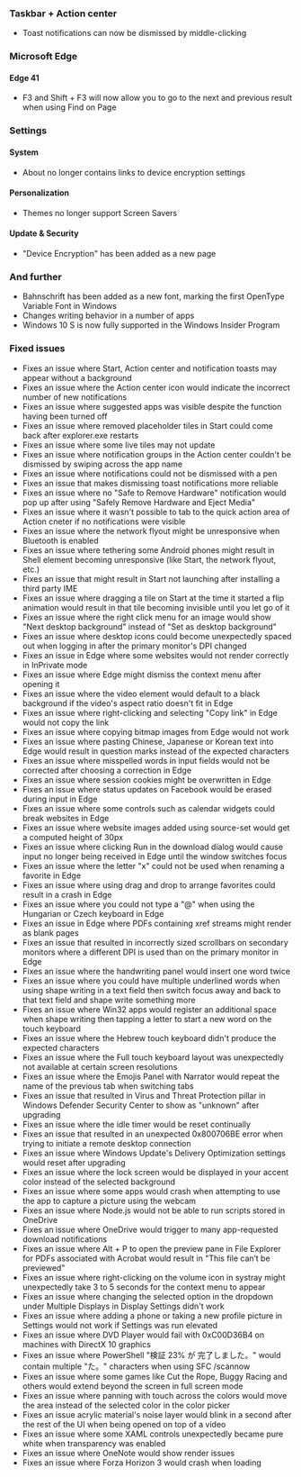### Taskbar + Action center
- Toast notifications can now be dismissed by middle-clicking

### Microsoft Edge
#### Edge 41
- F3 and Shift + F3 will now allow you to go to the next and previous result when using Find on Page

### Settings
#### System
- About no longer contains links to device encryption settings

#### Personalization
- Themes no longer support Screen Savers

#### Update & Security
- "Device Encryption" has been added as a new page

### And further
- Bahnschrift has been added as a new font, marking the first OpenType Variable Font in Windows
- Changes writing behavior in a number of apps
- Windows 10 S is now fully supported in the Windows Insider Program

### Fixed issues
- Fixes an issue where Start, Action center and notification toasts may appear without a background
- Fixes an issue where the Action center icon would indicate the incorrect number of new notifications
- Fixes an issue where suggested apps was visible despite the function having been turned off
- Fixes an issue where removed placeholder tiles in Start could come back after explorer.exe restarts
- Fixes an issue where some live tiles may not update
- Fixes an issue where notification groups in the Action center couldn't be dismissed by swiping across the app name
- Fixes an issue where notifications could not be dismissed with a pen
- Fixes an issue that makes dismissing toast notifications more reliable
- Fixes an issue where no "Safe to Remove Hardware" notification would pop up after using "Safely Remove Hardware and Eject Media"
- Fixes an issue where it wasn't possible to tab to the quick action area of Action cneter if no notifications were visible
- Fixes an issue where the network flyout might be unresponsive when Bluetooth is enabled
- Fixes an issue where tethering some Android phones might result in Shell element becoming unresponsive (like Start, the network flyout, etc.)
- Fixes an issue that might result in Start not launching after installing a third party IME
- Fixes an issue where dragging a tile on Start at the time it started a flip animation would result in that tile becoming invisible until you let go of it
- Fixes an issue where the right click menu for an image would show "Next desktop background" instead of "Set as desktop background"
- Fixes an issue where desktop icons could become unexpectedly spaced out when logging in after the primary monitor's DPI changed
- Fixes an issue in Edge where some websites would not render correctly in InPrivate mode
- Fixes an issue where Edge might dismiss the context menu after opening it
- Fixes an issue where the video element would default to a black background if the video's aspect ratio doesn't fit in Edge
- Fixes an issue where right-clicking and selecting "Copy link" in Edge would not copy the link
- Fixes an issue where copying bitmap images from Edge would not work
- Fixes an issue where pasting Chinese, Japanese or Korean text into Edge would result in question marks instead of the expected characters
- Fixes an issue where misspelled words in input fields would not be corrected after choosing a correction in Edge
- Fixes an issue where session cookies might be overwritten in Edge
- Fixes an issue where status updates on Facebook would be erased during input in Edge
- Fixes an issue where some controls such as calendar widgets could break websites in Edge
- Fixes an issue where website images added using source-set would get a computed height of 30px
- Fixes an issue where clicking Run in the download dialog would cause input no longer being received in Edge until the window switches focus
- Fixes an issue where the letter "x" could not be used when renaming a favorite in Edge
- Fixes an issue where using drag and drop to arrange favorites could result in a crash in Edge
- Fixes an issue where you could not type a "@" when using the Hungarian or Czech keyboard in Edge
- Fixes an issue in Edge where PDFs containing xref streams might render as blank pages
- Fixes an issue that resulted in incorrectly sized scrollbars on secondary monitors where a different DPI is used than on the primary monitor in Edge
- Fixes an issue where the handwriting panel would insert one word twice
- Fixes an issue where you could have multiple underlined words when using shape writing in a text field then switch focus away and back to that text field and shape write something more
- Fixes an issue where Win32 apps would register an additional space when shape writing then tapping a letter to start a new word on the touch keyboard
- Fixes an issue where the Hebrew touch keyboard didn't produce the expected characters
- Fixes an issue where the Full touch keyboard layout was unexpectedly not available at certain screen resolutions
- Fixes an issue where the Emojis Panel with Narrator would repeat the name of the previous tab when switching tabs
- Fixes an issue that resulted in Virus and Threat Protection pillar in Windows Defender Security Center to show as "unknown" after upgrading
- Fixes an issue where the idle timer would be reset continually
- Fixes an issue that resulted in an unexpected 0x800706BE error when trying to initiate a remote desktop connection
- Fixes an issue where Windows Update's Delivery Optimization settings would reset after upgrading
- Fixes an issue where the lock screen would be displayed in your accent color instead of the selected background
- Fixes an issue where some apps would crash when attempting to use the app to capture a picture using the webcam
- Fixes an issue where Node.js would not be able to run scripts stored in OneDrive
- Fixes an issue where OneDrive would trigger to many app-requested download notifications
- Fixes an issue where Alt + P to open the preview pane in File Explorer for PDFs associated with Acrobat would result in "This file can’t be previewed"
- Fixes an issue where right-clicking on the volume icon in systray might unexpectedly take 3 to 5 seconds for the context menu to appear
- Fixes an issue where changing the selected option in the dropdown under Multiple Displays in Display Settings didn't work
- Fixes an issue where adding a phone or taking a new profile picture in Settings would not work if Settings was run elevated
- Fixes an issue where DVD Player would fail with 0xC00D36B4 on machines with DirectX 10 graphics
- Fixes an issue where PowerShell "検証 23% が 完了しました。" would contain multiple "た。" characters when using SFC /scannow
- Fixes an issue where some games like Cut the Rope, Buggy Racing and others would extend beyond the screen in full screen mode
- Fixes an issue where panning with touch across the colors would move the area instead of the selected color in the color picker
- Fixes an issue acrylic material's noise layer would blink in a second after the rest of the UI when being opened on top of a video
- Fixes an issue where some XAML controls unexpectedly became pure white when transparency was enabled
- Fixes an issue where OneNote would show render issues
- Fixes an issue where Forza Horizon 3 would crash when loading